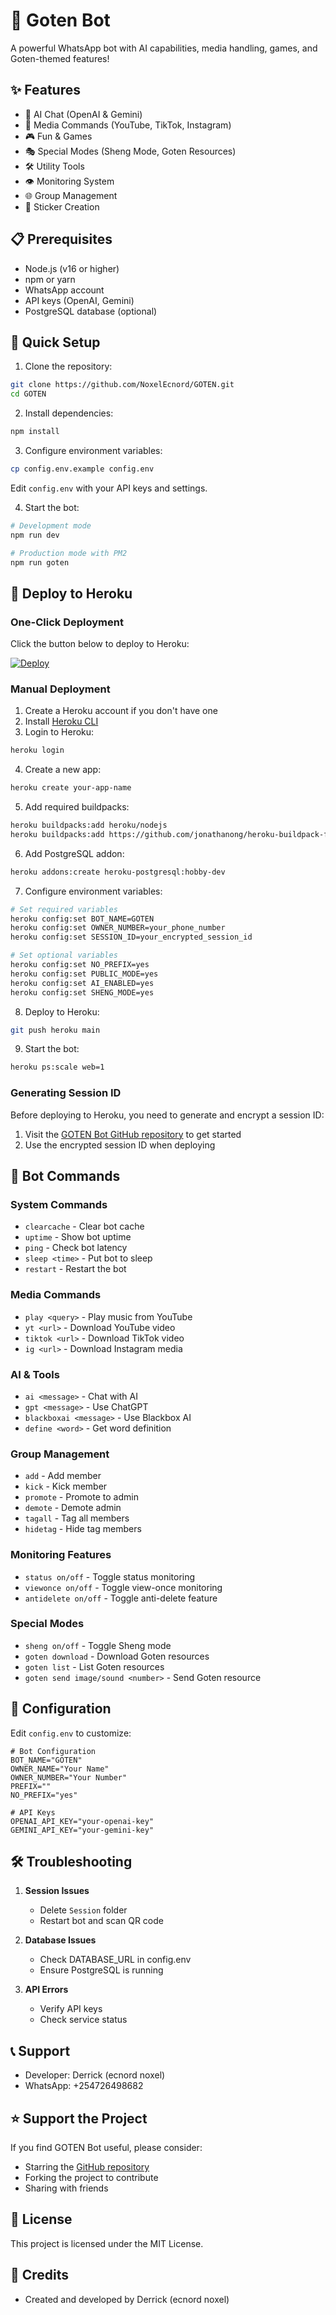 # 🐉 Goten Bot

A powerful WhatsApp bot with AI capabilities, media handling, games, and Goten-themed features!

## ✨ Features

- 🤖 AI Chat (OpenAI & Gemini)
- 🎵 Media Commands (YouTube, TikTok, Instagram)
- 🎮 Fun & Games
- 🎭 Special Modes (Sheng Mode, Goten Resources)
- 🛠️ Utility Tools
- 👁️ Monitoring System
- 🌐 Group Management
- 🎨 Sticker Creation

## 📋 Prerequisites

- Node.js (v16 or higher)
- npm or yarn
- WhatsApp account
- API keys (OpenAI, Gemini)
- PostgreSQL database (optional)

## 🚀 Quick Setup

1. Clone the repository:
```bash
git clone https://github.com/NoxelEcnord/GOTEN.git
cd GOTEN
```

2. Install dependencies:
```bash
npm install
```

3. Configure environment variables:
```bash
cp config.env.example config.env
```
Edit `config.env` with your API keys and settings.

4. Start the bot:
```bash
# Development mode
npm run dev

# Production mode with PM2
npm run goten
```

## 📱 Deploy to Heroku

### One-Click Deployment

Click the button below to deploy to Heroku:

[![Deploy](https://www.herokucdn.com/deploy/button.svg)](https://heroku.com/deploy?template=https://github.com/NoxelEcnord/GOTEN)

### Manual Deployment

1. Create a Heroku account if you don't have one
2. Install [Heroku CLI](https://devcenter.heroku.com/articles/heroku-cli)
3. Login to Heroku:
```bash
heroku login
```

4. Create a new app:
```bash
heroku create your-app-name
```

5. Add required buildpacks:
```bash
heroku buildpacks:add heroku/nodejs
heroku buildpacks:add https://github.com/jonathanong/heroku-buildpack-ffmpeg-latest
```

6. Add PostgreSQL addon:
```bash
heroku addons:create heroku-postgresql:hobby-dev
```

7. Configure environment variables:
```bash
# Set required variables
heroku config:set BOT_NAME=GOTEN
heroku config:set OWNER_NUMBER=your_phone_number
heroku config:set SESSION_ID=your_encrypted_session_id

# Set optional variables
heroku config:set NO_PREFIX=yes
heroku config:set PUBLIC_MODE=yes
heroku config:set AI_ENABLED=yes
heroku config:set SHENG_MODE=yes
```

8. Deploy to Heroku:
```bash
git push heroku main
```

9. Start the bot:
```bash
heroku ps:scale web=1
```

### Generating Session ID

Before deploying to Heroku, you need to generate and encrypt a session ID:

1. Visit the [GOTEN Bot GitHub repository](https://github.com/CN7ZHN/normalbot/tree/main/GOTEN) to get started
2. Use the encrypted session ID when deploying

## 🤖 Bot Commands

### System Commands
- `clearcache` - Clear bot cache
- `uptime` - Show bot uptime
- `ping` - Check bot latency
- `sleep <time>` - Put bot to sleep
- `restart` - Restart the bot

### Media Commands
- `play <query>` - Play music from YouTube
- `yt <url>` - Download YouTube video
- `tiktok <url>` - Download TikTok video
- `ig <url>` - Download Instagram media

### AI & Tools
- `ai <message>` - Chat with AI
- `gpt <message>` - Use ChatGPT
- `blackboxai <message>` - Use Blackbox AI
- `define <word>` - Get word definition

### Group Management
- `add` - Add member
- `kick` - Kick member
- `promote` - Promote to admin
- `demote` - Demote admin
- `tagall` - Tag all members
- `hidetag` - Hide tag members

### Monitoring Features
- `status on/off` - Toggle status monitoring
- `viewonce on/off` - Toggle view-once monitoring
- `antidelete on/off` - Toggle anti-delete feature

### Special Modes
- `sheng on/off` - Toggle Sheng mode
- `goten download` - Download Goten resources
- `goten list` - List Goten resources
- `goten send image/sound <number>` - Send Goten resource

## 🔧 Configuration

Edit `config.env` to customize:

```env
# Bot Configuration
BOT_NAME="GOTEN"
OWNER_NAME="Your Name"
OWNER_NUMBER="Your Number"
PREFIX=""
NO_PREFIX="yes"

# API Keys
OPENAI_API_KEY="your-openai-key"
GEMINI_API_KEY="your-gemini-key"
```

## 🛠️ Troubleshooting

1. **Session Issues**
   - Delete `Session` folder
   - Restart bot and scan QR code

2. **Database Issues**
   - Check DATABASE_URL in config.env
   - Ensure PostgreSQL is running

3. **API Errors**
   - Verify API keys
   - Check service status

## 📞 Support

- Developer: Derrick (ecnord noxel)
- WhatsApp: +254726498682

## ⭐ Support the Project

If you find GOTEN Bot useful, please consider:
- Starring the [GitHub repository](https://github.com/NoxelEcnord/GOTEN)
- Forking the project to contribute
- Sharing with friends

## 📝 License

This project is licensed under the MIT License.

## 🙏 Credits

- Created and developed by Derrick (ecnord noxel) 